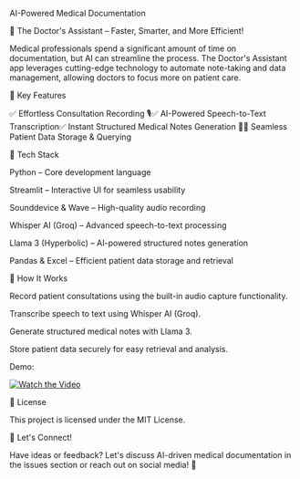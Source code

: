 AI-Powered Medical Documentation

🚀 The Doctor's Assistant – Faster, Smarter, and More Efficient!

Medical professionals spend a significant amount of time on documentation, but AI can streamline the process. The Doctor's Assistant app leverages cutting-edge technology to automate note-taking and data management, allowing doctors to focus more on patient care.

🔹 Key Features

✅ Effortless Consultation Recording 🎙️✅ AI-Powered Speech-to-Text Transcription✅ Instant Structured Medical Notes Generation 📄✅ Seamless Patient Data Storage & Querying

🔹 Tech Stack

Python – Core development language

Streamlit – Interactive UI for seamless usability

Sounddevice & Wave – High-quality audio recording

Whisper AI (Groq) – Advanced speech-to-text processing

Llama 3 (Hyperbolic) – AI-powered structured notes generation

Pandas & Excel – Efficient patient data storage and retrieval

📌 How It Works

Record patient consultations using the built-in audio capture functionality.

Transcribe speech to text using Whisper AI (Groq).

Generate structured medical notes with Llama 3.

Store patient data securely for easy retrieval and analysis.


Demo:

[![Watch the Video](https://img.youtube.com/vi/YOUR_VIDEO_ID/maxresdefault.jpg)](https://www.youtube.com/watch?v=YOUR_VIDEO_ID)

📜 License

This project is licensed under the MIT License.

📢 Let's Connect!

Have ideas or feedback? Let's discuss AI-driven medical documentation in the issues section or reach out on social media! 🚀
